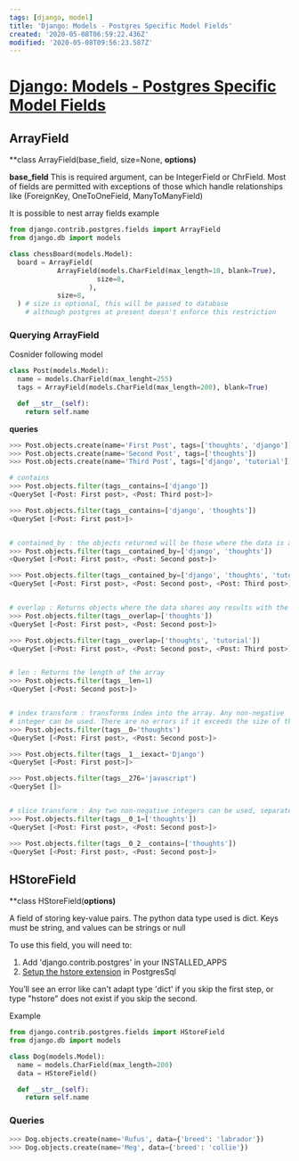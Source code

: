 ```yaml
---
tags: [django, model]
title: 'Django: Models - Postgres Specific Model Fields'
created: '2020-05-08T06:59:22.436Z'
modified: '2020-05-08T09:56:23.587Z'
---
```


# [Django: Models - Postgres Specific Model Fields](https://docs.djangoproject.com/en/3.0/ref/contrib/postgres/fields/)

## ArrayField

**class ArrayField(base_field, size=None, **options)**

**base_field**
This is required argument, can be IntegerField or ChrField. Most of fields are permitted with exceptions of those which handle relationships like (ForeignKey, OneToOneField, ManyToManyField) 

It is possible to nest array fields
example 

```python
from django.contrib.postgres.fields import ArrayField
from django.db import models

class chessBoard(models.Model):
  board = ArrayField(
            ArrayField(models.CharField(max_length=10, blank=True),
                      size=8,
                    ),
            size=8,       
  ) # size is optional, this will be passed to database 
    # although postgres at present doesn't enforce this restriction
```

### Querying ArrayField

Cosnider following model

```python
class Post(models.Model):
  name = models.CharField(max_lenght=255)
  tags = ArrayField(models.CharField(max_length=200), blank=True)

  def __str__(self):
    return self.name
```

**queries**

```python
>>> Post.objects.create(name='First Post', tags=['thoughts', 'django'])
>>> Post.objects.create(name='Second Post', tags=['thoughts'])
>>> Post.objects.create(name='Third Post', tags=['django', 'tutorial'])

# contains
>>> Post.objects.filter(tags__contains=['django'])
<QuerySet [<Post: First post>, <Post: Third post>]>

>>> Post.objects.filter(tags__contains=['django', 'thoughts'])
<QuerySet [<Post: First post>]>


# contained_by : the objects returned will be those where the data is a subset of the values passed
>>> Post.objects.filter(tags__contained_by=['django', 'thoughts'])
<QuerySet [<Post: First post>, <Post: Second post>]>

>>> Post.objects.filter(tags__contained_by=['django', 'thoughts', 'tutorial'])
<QuerySet [<Post: First post>, <Post: Second post>, <Post: Third post>]>


# overlap : Returns objects where the data shares any results with the values passed
>>> Post.objects.filter(tags__overlap=['thoughts'])
<QuerySet [<Post: First post>, <Post: Second post>]>

>>> Post.objects.filter(tags__overlap=['thoughts', 'tutorial'])
<QuerySet [<Post: First post>, <Post: Second post>, <Post: Third post>]>


# len : Returns the length of the array
>>> Post.objects.filter(tags__len=1)
<QuerySet [<Post: Second post>]>


# index transform : transforms index into the array. Any non-negative 
# integer can be used. There are no errors if it exceeds the size of the array.
>>> Post.objects.filter(tags__0='thoughts')
<QuerySet [<Post: First post>, <Post: Second post>]>

>>> Post.objects.filter(tags__1__iexact='Django')
<QuerySet [<Post: First post>]>

>>> Post.objects.filter(tags__276='javascript')
<QuerySet []>


# slice transform : Any two non-negative integers can be used, separated by a single underscore.
>>> Post.objects.filter(tags__0_1=['thoughts'])
<QuerySet [<Post: First post>, <Post: Second post>]>

>>> Post.objects.filter(tags__0_2__contains=['thoughts'])
<QuerySet [<Post: First post>, <Post: Second post>]>

```


## HStoreField

**class HStoreField(**options)**

A field of storing key-value pairs. The python data type used is dict. Keys must be string, and values can
be strings or null

To use this field, you will need to:

1. Add 'django.contrib.postgres' in your INSTALLED_APPS
2. [Setup the hstore extension](https://docs.djangoproject.com/en/3.0/ref/contrib/postgres/operations/#create-postgresql-extensions) in PostgresSql

You’ll see an error like can't adapt type 'dict' if you skip the first step, or type "hstore" does not exist if you skip the second.

Example

```python
from django.contrib.postgres.fields import HStoreField
from django.db import models

class Dog(models.Model):
  name = models.CharField(max_length=200)
  data = HStoreField()

  def __str__(self):
    return self.name
```

### Queries

```python
>>> Dog.objects.create(name='Rufus', data={'breed': 'labrador'})
>>> Dog.objects.create(name='Meg', data={'breed': 'collie'})
```






